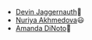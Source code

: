 - [Devin Jaggernauth](https://github.com/mentalcaries)👻
- [Nuriya Akhmedova](https://github.com/NuriyaAkh)😃
- [Amanda DiNoto](https://github.com/Amanda2900)🌷